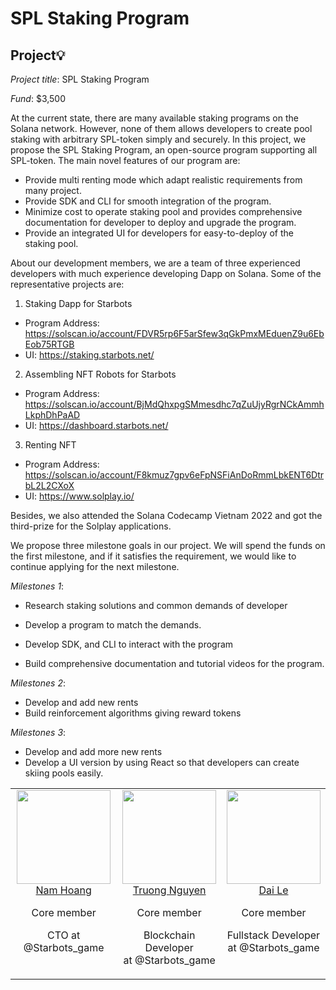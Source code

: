 # SPL Staking Program

## Project💡

*Project title*: SPL Staking Program

*Fund*: $3,500

At the current state, there are many available staking programs on the Solana network. However, none of them allows developers to create pool staking with arbitrary SPL-token simply and securely. In this project, we propose the SPL Staking Program, an open-source program supporting all SPL-token. The main novel features of our program are:
  - Provide multi renting mode which adapt realistic requirements from many project.
  - Provide SDK and CLI for smooth integration of the program.
  - Minimize cost to operate staking pool and provides comprehensive documentation for developer to deploy and upgrade the program.
  - Provide an integrated UI for developers for easy-to-deploy of the staking pool.
 
About our development members, we are a team of three experienced developers with much experience developing ​​Dapp on Solana. Some of the representative projects are:

1. Staking Dapp for Starbots
  * Program Address: https://solscan.io/account/FDVR5rp6F5arSfew3qGkPmxMEduenZ9u6EbEob75RTGB
  * UI: https://staking.starbots.net/

2. Assembling NFT Robots for Starbots
  * Program Address: https://solscan.io/account/BjMdQhxpgSMmesdhc7qZuUjyRgrNCkAmmhLkphDhPaAD
  * UI: https://dashboard.starbots.net/


3. Renting NFT
  * Program Address: https://solscan.io/account/F8kmuz7gpv6eFpNSFiAnDoRmmLbkENT6DtrbL2L2CXoX
  * UI: https://www.solplay.io/

Besides, we also attended the Solana Codecamp Vietnam 2022 and got the third-prize for the Solplay applications.

We propose three milestone goals in our project. We will spend the funds on the first milestone, and if it satisfies the requirement, we would like to continue applying for the next milestone. 

*Milestones 1*:

- Research staking solutions and common demands of developer

- Develop a program to match the demands.

- Develop SDK, and CLI to interact with the program

- Build comprehensive documentation and tutorial videos for the program. 

*Milestones 2*:

- Develop and add new rents
- Build reinforcement algorithms giving reward tokens

*Milestones 3*:

- Develop and add more new rents
- Develop a UI version by using React so that developers can create skiing pools easily.


<table>
  <tbody>
    <tr>
      <td align="center" valign="top">
        <img width="150" height="150" src="https://github.com/particle4dev.png?s=150">
        <br>
        <a href="https://github.com/particle4dev">Nam Hoang</a>
        <p>Core member</p>
        <p>CTO at @Starbots_game</p>
      </td>
      <td align="center" valign="top">
        <img width="150" height="150" src="https://github.com/truonggau.png?s=150">
        <br>
        <a href="https://github.com/truonggau">Truong Nguyen</a>
        <p>Core member</p>
        <p>Blockchain Developer <br> at @Starbots_game</p>
      </td>
      <td align="center" valign="top">
        <img width="150" height="150" src="https://github.com/DaiLV0201.png?s=150">
        <br>
        <a href="https://github.com/DaiLV0201">Dai Le</a>
        <p>Core member</p>
        <p>Fullstack Developer <br> at @Starbots_game</p>
      </td>
     </tr>
  </tbody>
</table>
